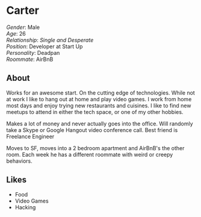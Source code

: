 Carter
======
  
*Gender*: Male  
*Age*: 26  
*Relationship*: *Single and Desperate*  
*Position*: Developer at Start Up  
*Personality*: Deadpan  
*Roommate*: AirBnB

About
------
Works for an awesome start. On the cutting edge of technologies. While not at work I like to hang out at home and play video games. I work from home most days and enjoy trying new restaurants and cuisines. I like to find new meetups to attend in either the tech space, or one of my other hobbies.
 
Makes a lot of money and never actually goes into the office. Will randomly take a Skype or Google Hangout video conference call. Best friend is Freelance Engineer
 
Moves to SF, moves into a 2 bedroom apartment and AirBnB's the other room.  Each week he has a different roommate with weird or creepy behaviors.
  
    
Likes
------
+ Food
+ Video Games
+ Hacking
